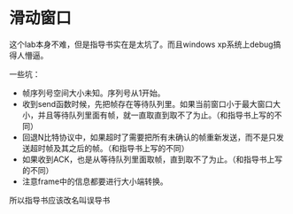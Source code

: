 # 滑动窗口

这个lab本身不难，但是指导书实在是太坑了。而且windows xp系统上debug搞得人懵逼。

一些坑：

- 帧序列号空间大小未知。序列号从1开始。
- 收到send函数时候，先把帧存在等待队列里。如果当前窗口小于最大窗口大小，并且等待队列里面有帧，就一直取直到取不了为止。（和指导书上写的不同）
- 回退N比特协议中，如果超时了需要把所有未确认的帧重新发送，而不是只发送超时帧及其之后的帧。（和指导书上写的不同）
- 如果收到ACK，也是从等待队列里面取帧，直到取不了为止。（和指导书上写的不同）
- 注意frame中的信息都要进行大小端转换。

所以指导书应该改名叫误导书